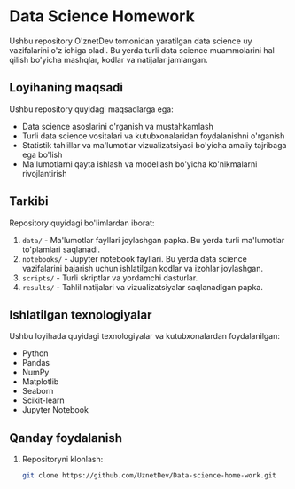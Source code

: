 # Data Science Homework

Ushbu repository O'znetDev tomonidan yaratilgan data science uy vazifalarini o'z ichiga oladi. Bu yerda turli data science muammolarini hal qilish bo'yicha mashqlar, kodlar va natijalar jamlangan.

## Loyihaning maqsadi

Ushbu repository quyidagi maqsadlarga ega:
- Data science asoslarini o'rganish va mustahkamlash
- Turli data science vositalari va kutubxonalaridan foydalanishni o'rganish
- Statistik tahlillar va ma'lumotlar vizualizatsiyasi bo'yicha amaliy tajribaga ega bo'lish
- Ma'lumotlarni qayta ishlash va modellash bo'yicha ko'nikmalarni rivojlantirish

## Tarkibi

Repository quyidagi bo'limlardan iborat:
1. `data/` - Ma'lumotlar fayllari joylashgan papka. Bu yerda turli ma'lumotlar to'plamlari saqlanadi.
2. `notebooks/` - Jupyter notebook fayllari. Bu yerda data science vazifalarini bajarish uchun ishlatilgan kodlar va izohlar joylashgan.
3. `scripts/` - Turli skriptlar va yordamchi dasturlar.
4. `results/` - Tahlil natijalari va vizualizatsiyalar saqlanadigan papka.

## Ishlatilgan texnologiyalar

Ushbu loyihada quyidagi texnologiyalar va kutubxonalardan foydalanilgan:
- Python
- Pandas
- NumPy
- Matplotlib
- Seaborn
- Scikit-learn
- Jupyter Notebook

## Qanday foydalanish

1. Repositoryni klonlash:
   ```bash
   git clone https://github.com/UznetDev/Data-science-home-work.git
